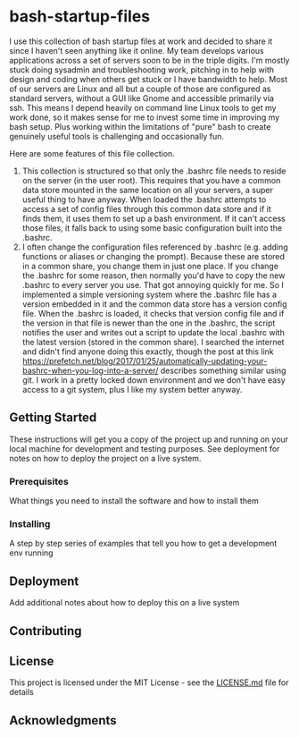 # bash-startup-files

I use this collection of bash startup files at work and decided to share it since I haven't seen anything like it online. My team  develops various applications across a set of servers soon to be in the triple digits. I'm mostly stuck doing sysadmin and  troubleshooting work, pitching in to help with design and coding when others get stuck or I have bandwidth to help. Most of our servers are Linux and all but a couple of those are configured as standard servers, without a GUI like Gnome and accessible primarily via ssh. This means I depend heavily on command line Linux tools to get my work done, so it makes sense for me to invest some time in improving my bash setup. Plus working within the limitations of "pure" bash to create genuinely useful tools is challenging and occasionally fun. 


Here are some features of this file collection.

1. This collection is structured so that only the .bashrc file needs to reside on the server (in the user root). This requires that you have a common data store mounted in the same location on all your servers, a super useful thing to have anyway. When loaded the .bashrc attempts to access a set of config files through this common data store and if it finds them, it uses them to set up a bash environment. If it can't access those files, it falls back to using some basic configuration built into the .bashrc.   
2. I often change the configuration files referenced by .bashrc (e.g. adding functions or aliases or changing the prompt). Because these are stored in a common share, you change them in just one place. If you change the .bashrc for some reason, then normally you'd have to copy the new .bashrc to every server you use. That got annoying quickly for me. So I implemented a simple versioning system where the .bashrc file has a version embedded in it and the common data store has a version config file. When the .bashrc is loaded, it checks that version config file and if the version in that file is newer than the one in the .bashrc, the script notifies the user and writes out a script to update the local .bashrc with the latest version (stored in the common share). I searched the internet and didn't find anyone doing this exactly, though the post at this link https://prefetch.net/blog/2017/01/25/automatically-updating-your-bashrc-when-you-log-into-a-server/ describes something similar using git. I work in a pretty locked down environment and we don't have easy access to a git system, plus I like my system better anyway.

## Getting Started

These instructions will get you a copy of the project up and running on your local machine for development and testing purposes. See deployment for notes on how to deploy the project on a live system.

### Prerequisites

What things you need to install the software and how to install them


### Installing

A step by step series of examples that tell you how to get a development env running


## Deployment

Add additional notes about how to deploy this on a live system

## Contributing



## License

This project is licensed under the MIT License - see the [LICENSE.md](LICENSE.md) file for details

## Acknowledgments
